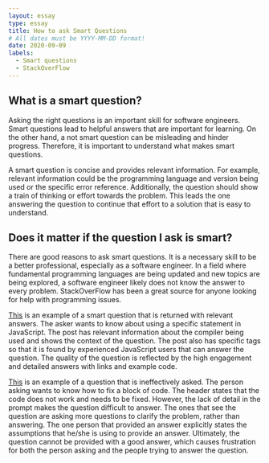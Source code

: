 ```yaml
---
layout: essay
type: essay
title: How to ask Smart Questions
# All dates must be YYYY-MM-DD format!
date: 2020-09-09
labels:
  - Smart questions
  - StackOverFlow
---
```


## What is a smart question?

Asking the right questions is an important skill for software engineers. Smart questions lead to helpful answers that are important for learning. On the other hand, a not smart question can be misleading and hinder progress. Therefore, it is important to understand what makes smart questions. 

A smart question is concise and provides relevant information. For example, relevant information could be the programming language and version being used or the specific error reference. Additionally, the question should show a train of thinking or effort towards the problem. This leads the one answering the question to continue that effort to a solution that is easy to understand.

## Does it matter if the question I ask is smart?

There are good reasons to ask smart questions. It is a necessary skill to be a better professional, especially as a software engineer. In a field where fundamental programming languages are being updated and new topics are being explored, a software engineer likely does not know the answer to every problem. StackOverFlow has been a great source for anyone looking for help with programming issues.

[This](https://stackoverflow.com/questions/1335851/what-does-use-strict-do-in-javascript-and-what-is-the-reasoning-behind-it) is an example of a smart question that is returned with relevant answers. The asker wants to know about using a specific statement in JavaScript. The post has relevant information about the compiler being used and shows the context of the question. The post also has specific tags so that it is found by experienced JavaScript users that can answer the question. The quality of the question is reflected by the high engagement and detailed answers with links and example code.


[This](https://stackoverflow.com/questions/61858019/my-code-is-supposed-to-reject-inputs-that-do-not-contain-all-letters-of-the-alph)
 is an example of a question that is ineffectively asked. The person asking wants to know how to fix a block of code. The header states that the code does not work and needs to be fixed. However, the lack of detail in the prompt makes the question difficult to answer. The ones that see the question are asking more questions to clarify the problem, rather than answering. The one person that provided an answer explicitly states the assumptions that he/she is using to provide an answer. Ultimately, the question cannot be provided with a good answer, which causes frustration for both the person asking and the people trying to answer the question.
